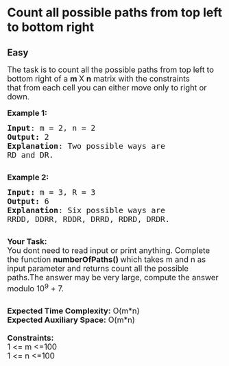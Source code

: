 # Count all possible paths from top left to bottom right
## Easy
<div class="problems_problem_content__Xm_eO"><p><span style="font-size:18px">The task&nbsp;is to count all the possible paths from top left to bottom right of a <strong>m&nbsp;</strong>X&nbsp;<strong>n</strong> matrix with the constraints that&nbsp;from each cell you can either move only to right or down.</span><br>
<br>
<span style="font-size:18px"><strong>Example 1:</strong></span></p>

<pre><span style="font-size:18px"><strong>Input</strong>: m = 2, n = 2
<strong>Output:</strong>&nbsp;2&nbsp;
<strong>Explanation</strong>: Two possible ways are
RD and DR.  </span>
</pre>

<p><br>
<span style="font-size:18px"><strong>Example 2:</strong></span></p>

<pre><span style="font-size:18px"><strong>Input: </strong>m = 3, R = 3
<strong>Output:&nbsp;</strong>6
<strong>Explanation</strong>: Six possible ways are
RRDD, DDRR, RDDR, DRRD, RDRD, DRDR. </span>
</pre>

<p><br>
<span style="font-size:18px"><strong>Your Task:&nbsp;&nbsp;</strong><br>
You dont need to read input or print anything. Complete the function <strong>numberOfPaths()&nbsp;</strong>which takes m&nbsp;and n&nbsp;as input parameter and returns count all the possible paths.The answer may be very large, compute the answer modulo 10<sup>9</sup>&nbsp;+ 7.</span></p>

<p><br>
<span style="font-size:18px"><strong>Expected Time Complexity:</strong> O(m*n)<br>
<strong>Expected Auxiliary Space:</strong> O(m*n)<br>
<br>
<strong>Constraints:</strong><br>
1 &lt;= m&nbsp;&lt;=100<br>
1 &lt;= n&nbsp;&lt;=100</span></p>
</div>